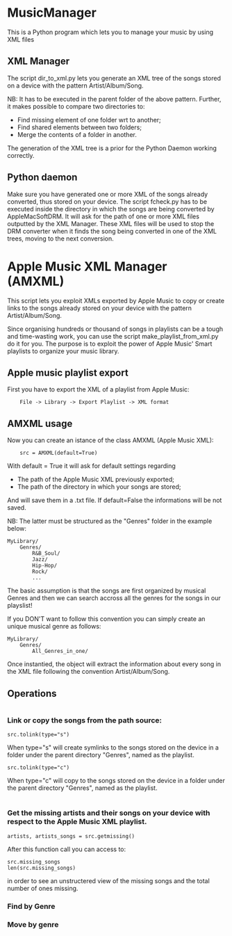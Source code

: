 # MusicManager

This is a Python program which lets you to manage your music by using XML files


## XML Manager


The script dir_to_xml.py lets you generate an XML tree of the songs stored on a device with the pattern Artist/Album/Song. 

NB: It has to be executed in the parent folder of the above pattern.
Further, it makes possible to compare two directories to: 

- Find missing element of one folder wrt to another;
- Find shared elements between two folders;
- Merge the contents of a folder in another. 

The generation of the XML tree is a prior for the Python Daemon working correctly. 

## Python daemon

Make sure you have generated one or more XML of the songs already converted, thus stored on your device. 
The script fcheck.py has to be executed inside the directory in which the songs are being converted by AppleMacSoftDRM.
It will ask for the path of one or more XML files outputted by the XML Manager. These XML files will be used to stop the DRM converter when it finds the song being converted in one of the XML trees, moving to the next conversion.


# Apple Music XML Manager (AMXML)

This script lets you exploit XMLs exported by Apple Music to copy or create links to the songs already stored on your device with the pattern Artist/Album/Song.

Since organising hundreds or thousand of songs in playlists can be a tough and time-wasting work, you can use the script make_playlist_from_xml.py do it for you.
The purpose is to exploit the power of Apple Music' Smart playlists to organize your music library.

## Apple music playlist export

First you have to export the XML of a playlist from Apple Music: 

        File -> Library -> Export Playlist -> XML format

## AMXML usage

Now you can create an istance of the class AMXML (Apple Music XML):

        src = AMXML(default=True)
    
With default = True it will ask for default settings regarding

-   The path of the Apple Music XML previously exported;
-   The path of the directory in which your songs are stored;

And will save them in a .txt file. If default=False the informations will be not saved.

NB: The latter must be structured as the "Genres" folder in the example below: 

    MyLibrary/
        Genres/
            R&B_Soul/
            Jazz/
            Hip-Hop/
            Rock/
            ...

The basic assumption is that the songs are first organized by musical Genres and then we can search accross all the genres for the songs in our playslist!

If you  DON'T want to follow this convention you can simply create an unique musical genre as follows: 

    MyLibrary/
        Genres/
            All_Genres_in_one/


Once instantied, the object will extract the information about every song in the XML file following the convention Artist/Album/Song.

## Operations
#
### Link or copy the songs from the path source: 





    src.tolink(type="s")

When type="s" will create symlinks to the songs stored on the device in a folder under the parent directory "Genres", named as the playlist.

    src.tolink(type="c")


When type="c" will copy to the songs stored on the device in a folder under the parent directory "Genres", named as the playlist.

#
### Get the missing artists and their songs on your device with respect to the Apple Music XML playlist.



    artists, artists_songs = src.getmissing()

After this function call you can access to: 

    src.missing_songs
    len(src.missing_songs)

in order to see an unstructered view of the missing songs and the total number of ones missing.

### Find by Genre


### Move by genre










